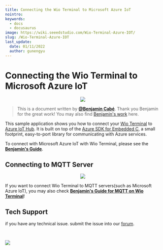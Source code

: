 ```yaml
---
title: Connecting the Wio Terminal to Microsoft Azure IoT   
nointro:
keywords:
  - docs
  - docusaurus
image: https://wiki.seeedstudio.com/Wio-Terminal-Azure-IOT/
slug: /Wio-Terminal-Azure-IOT
last_update:
  date: 01/11/2022
  author: gunengyu
---
```

# Connecting the Wio Terminal to Microsoft Azure IoT

<div align="center"><img src="https://files.seeedstudio.com/wiki/Wio-Terminal-Azure-IOT/Wio-terminal-azureiot.jpeg" /></div>


>This is a document written by [**@Benjamin Cabé**](https://twitter.com/kartben). Thank you Benjamin for the great work! You may also find [Benjamin's work](https://github.com/kartben) here.

This sample application shows you how to connect your [Wio Terminal](https://www.seeedstudio.com/Wio-Terminal-p-4509.html) to [Azure IoT Hub](https://azure.microsoft.com/services/iot-hub). It is built on top of the [Azure SDK for Embedded C](https://github.com/Azure/azure-sdk-for-c), a small footprint, easy-to-port library for communicating with Azure services.

To connect with Microsoft Azure IoT with Wio Terminal, please see the [**Benjamin's Guide**](https://github.com/kartben/wioterminal-azureiothub-sample).

## Connecting to MQTT Server

<div align="center"><img src="https://files.seeedstudio.com/wiki/Wio-Terminal-Azure-IOT/MQTT.png" /></div>


If you want to connect Wio Terminal to MQTT servers(such as Microsoft Azure IoT), you may also check [**Benjamin's Guide for MQTT on Wio Terminal**](https://github.com/kartben/wioterminal-mqtts-sample)!

## Tech Support
 if you have any technical issue.  submit the issue into our [forum](http://forum.seeedstudio.com/). 
<div>
  <br /><p style={{textAlign: 'center'}}><a href="https://www.seeedstudio.com/act-4.html?utm_source=wiki&utm_medium=wikibanner&utm_campaign=newproducts" target="_blank"><img src="https://files.seeedstudio.com/wiki/Wiki_Banner/new_product.jpg" /></a></p>
</div>

